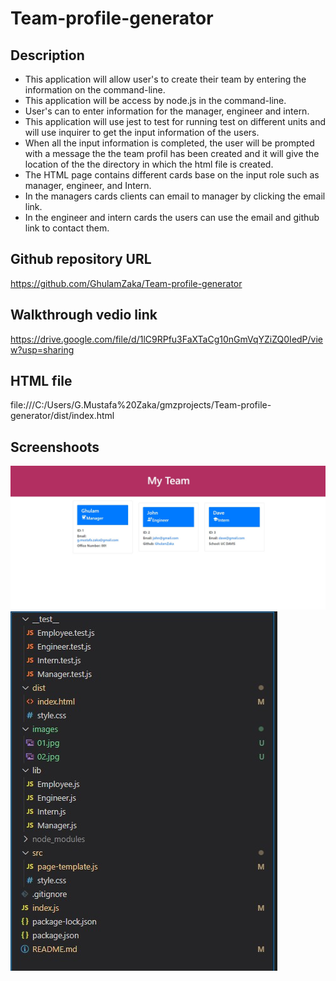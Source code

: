 # Team-profile-generator

## Description

- This application will allow user's to create their team by entering the information on the command-line.
- This application will be access by node.js in the command-line.
- User's can to enter information for the manager, engineer and intern.
- This application will use jest to test for running test on different units and will use inquirer to get the input information of the users.
- When all the input information is completed, the user will be prompted with a message the the team profil has been created and it will give the location of the the directory in which the html file is created.
- The HTML page contains different cards base on the input role such as manager, engineer, and Intern.
- In the managers cards clients can email to manager by clicking the email link.
- In the engineer and intern cards the users can use the email and github link to contact them.

## Github repository URL

https://github.com/GhulamZaka/Team-profile-generator

## Walkthrough vedio link

https://drive.google.com/file/d/1lC9RPfu3FaXTaCg10nGmVqYZiZQ0IedP/view?usp=sharing

## HTML file

file:///C:/Users/G.Mustafa%20Zaka/gmzprojects/Team-profile-generator/dist/index.html

## Screenshoots

<img src = "./images/01.jpg">
<img src = "./images/02.jpg">
